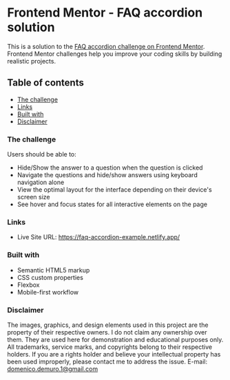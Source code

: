# Frontend Mentor - FAQ accordion solution

This is a solution to the [FAQ accordion challenge on Frontend Mentor](https://www.frontendmentor.io/challenges/faq-accordion-wyfFdeBwBz). Frontend Mentor challenges help you improve your coding skills by building realistic projects. 

## Table of contents

- [The challenge](#the-challenge)
- [Links](#links)
- [Built with](#built-with)
- [Disclaimer](#disclaimer)


### The challenge

Users should be able to:

- Hide/Show the answer to a question when the question is clicked
- Navigate the questions and hide/show answers using keyboard navigation alone
- View the optimal layout for the interface depending on their device's screen size
- See hover and focus states for all interactive elements on the page


### Links

- Live Site URL: https://faq-accordion-example.netlify.app/

### Built with

- Semantic HTML5 markup
- CSS custom properties
- Flexbox
- Mobile-first workflow


### Disclaimer
The images, graphics, and design elements used in this project are the property of their respective owners. I do not claim any ownership over them. They are used here for demonstration and educational purposes only. All trademarks, service marks, and copyrights belong to their respective holders. If you are a rights holder and believe your intellectual property has been used improperly, please contact me to address the issue. E-mail: domenico.demuro.1@gmail.com

